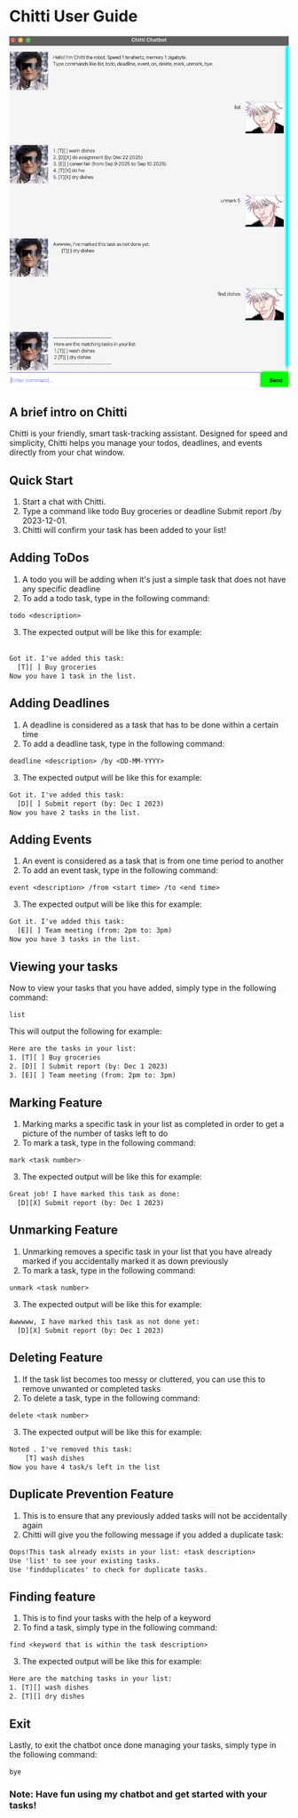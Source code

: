 # Chitti User Guide

![Screenshot of Chitti the chatbot](Ui.png)

## A brief intro on Chitti
Chitti is your friendly, smart task-tracking assistant. 
Designed for speed and simplicity, Chitti helps you manage your todos, deadlines, and events directly from your chat window.

## Quick Start
1. Start a chat with Chitti.
2. Type a command like todo Buy groceries or deadline Submit report /by 2023-12-01.
3. Chitti will confirm your task has been added to your list!

## Adding ToDos
1. A todo you will be adding when it's just a simple task that does not
have any specific deadline
2. To add a todo task, type in the following command:
```text
todo <description>
```

3. The expected output will be like this for example:
```text

Got it. I've added this task:
  [T][ ] Buy groceries
Now you have 1 task in the list.
```

## Adding Deadlines
1. A deadline is considered as a task that has to be done within
a certain time
2. To add a deadline task, type in the following command:
```text
deadline <description> /by <DD-MM-YYYY>
```
3. The expected output will be like this for example:
```text
Got it. I've added this task:
  [D][ ] Submit report (by: Dec 1 2023)
Now you have 2 tasks in the list.
```

## Adding Events
1. An event is considered as a task that is from one time period to another
2. To add an event task, type in the following command:
```text
event <description> /from <start time> /to <end time>
```
3. The expected output will be like this for example:
```text
Got it. I've added this task:
  [E][ ] Team meeting (from: 2pm to: 3pm)
Now you have 3 tasks in the list.
```

## Viewing your tasks
Now to view your tasks that you have added, simply type in the following
command:
```text
list
```
This will output the following for example:
```text
Here are the tasks in your list:
1. [T][ ] Buy groceries
2. [D][ ] Submit report (by: Dec 1 2023)
3. [E][ ] Team meeting (from: 2pm to: 3pm)
```

## Marking Feature
1. Marking marks a specific task in your list as completed in order to
get a picture of the number of tasks left to do
2. To mark a task, type in the following command:
```text
mark <task number>
```
3. The expected output will be like this for example:
```text
Great job! I have marked this task as done:
  [D][X] Submit report (by: Dec 1 2023)
```

## Unmarking Feature
1. Unmarking removes a specific task in your list that you have already marked
if you accidentally marked it as down previously
2. To mark a task, type in the following command:
```text
unmark <task number>
```
3. The expected output will be like this for example:
```text
Awwwww, I have marked this task as not done yet:
  [D][X] Submit report (by: Dec 1 2023)
```

## Deleting Feature
1. If the task list becomes too messy or cluttered, you can use this to
remove unwanted or completed tasks
2. To delete a task, type in the following command:
```text
delete <task number>
```
3. The expected output will be like this for example:
```text
Noted . I've removed this task:
    [T] wash dishes
Now you have 4 task/s left in the list
```

## Duplicate Prevention Feature
1. This is to ensure that any previously added tasks will not be
accidentally again
2. Chitti will give you the following message if you added a 
duplicate task:
```text
Oops!This task already exists in your list: <task description>
Use 'list' to see your existing tasks.
Use 'findduplicates' to check for duplicate tasks.
```


## Finding feature
1. This is to find your tasks with the help of a keyword
2. To find a task, simply type in the following command:
```text
find <keyword that is within the task description>
```
3. The expected output will be like this for example:
```text
Here are the matching tasks in your list:
1. [T][] wash dishes
2. [T][] dry dishes
```

## Exit
Lastly, to exit the chatbot once done managing your tasks, simply type
in the following command:
```text
bye
```

### Note: Have fun using my chatbot and get started with your tasks!